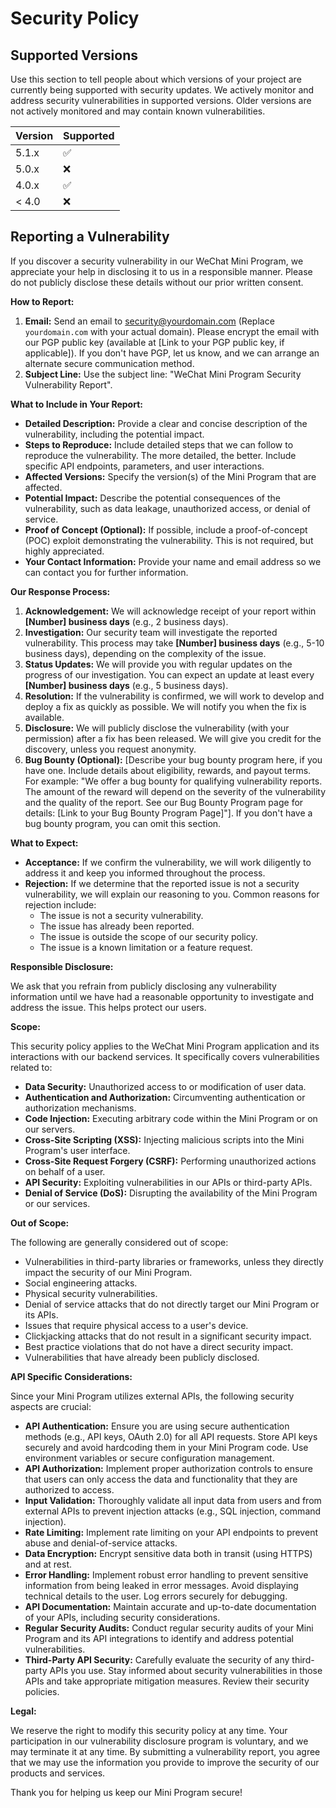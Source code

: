 # Security Policy

## Supported Versions

Use this section to tell people about which versions of your project are
currently being supported with security updates.  We actively monitor and address security vulnerabilities in supported versions.  Older versions are not actively monitored and may contain known vulnerabilities.

| Version | Supported          |
| ------- | ------------------ |
| 5.1.x   | :white_check_mark: |
| 5.0.x   | :x:                |
| 4.0.x   | :white_check_mark: |
| < 4.0   | :x:                |

## Reporting a Vulnerability

If you discover a security vulnerability in our WeChat Mini Program, we appreciate your help in disclosing it to us in a responsible manner.  Please do not publicly disclose these details without our prior written consent.

**How to Report:**

1.  **Email:** Send an email to security@yourdomain.com (Replace `yourdomain.com` with your actual domain).  Please encrypt the email with our PGP public key (available at [Link to your PGP public key, if applicable]). If you don't have PGP, let us know, and we can arrange an alternate secure communication method.
2.  **Subject Line:**  Use the subject line: "WeChat Mini Program Security Vulnerability Report".

**What to Include in Your Report:**

*   **Detailed Description:**  Provide a clear and concise description of the vulnerability, including the potential impact.
*   **Steps to Reproduce:**  Include detailed steps that we can follow to reproduce the vulnerability.  The more detailed, the better.  Include specific API endpoints, parameters, and user interactions.
*   **Affected Versions:**  Specify the version(s) of the Mini Program that are affected.
*   **Potential Impact:**  Describe the potential consequences of the vulnerability, such as data leakage, unauthorized access, or denial of service.
*   **Proof of Concept (Optional):**  If possible, include a proof-of-concept (POC) exploit demonstrating the vulnerability.  This is not required, but highly appreciated.
*   **Your Contact Information:** Provide your name and email address so we can contact you for further information.

**Our Response Process:**

1.  **Acknowledgement:**  We will acknowledge receipt of your report within **[Number] business days** (e.g., 2 business days).
2.  **Investigation:**  Our security team will investigate the reported vulnerability.  This process may take **[Number] business days** (e.g., 5-10 business days), depending on the complexity of the issue.
3.  **Status Updates:**  We will provide you with regular updates on the progress of our investigation.  You can expect an update at least every **[Number] business days** (e.g., 5 business days).
4.  **Resolution:**  If the vulnerability is confirmed, we will work to develop and deploy a fix as quickly as possible. We will notify you when the fix is available.
5.  **Disclosure:**  We will publicly disclose the vulnerability (with your permission) after a fix has been released.  We will give you credit for the discovery, unless you request anonymity.
6. **Bug Bounty (Optional):**  [Describe your bug bounty program here, if you have one.  Include details about eligibility, rewards, and payout terms.  For example: "We offer a bug bounty for qualifying vulnerability reports.  The amount of the reward will depend on the severity of the vulnerability and the quality of the report.  See our Bug Bounty Program page for details: [Link to your Bug Bounty Program Page]"]. If you don't have a bug bounty program, you can omit this section.

**What to Expect:**

*   **Acceptance:** If we confirm the vulnerability, we will work diligently to address it and keep you informed throughout the process.
*   **Rejection:**  If we determine that the reported issue is not a security vulnerability, we will explain our reasoning to you.  Common reasons for rejection include:
    *   The issue is not a security vulnerability.
    *   The issue has already been reported.
    *   The issue is outside the scope of our security policy.
    *   The issue is a known limitation or a feature request.

**Responsible Disclosure:**

We ask that you refrain from publicly disclosing any vulnerability information until we have had a reasonable opportunity to investigate and address the issue.  This helps protect our users.

**Scope:**

This security policy applies to the WeChat Mini Program application and its interactions with our backend services.  It specifically covers vulnerabilities related to:

*   **Data Security:**  Unauthorized access to or modification of user data.
*   **Authentication and Authorization:**  Circumventing authentication or authorization mechanisms.
*   **Code Injection:**  Executing arbitrary code within the Mini Program or on our servers.
*   **Cross-Site Scripting (XSS):**  Injecting malicious scripts into the Mini Program's user interface.
*   **Cross-Site Request Forgery (CSRF):**  Performing unauthorized actions on behalf of a user.
*   **API Security:**  Exploiting vulnerabilities in our APIs or third-party APIs.
*   **Denial of Service (DoS):**  Disrupting the availability of the Mini Program or our services.

**Out of Scope:**

The following are generally considered out of scope:

*   Vulnerabilities in third-party libraries or frameworks, unless they directly impact the security of our Mini Program.
*   Social engineering attacks.
*   Physical security vulnerabilities.
*   Denial of service attacks that do not directly target our Mini Program or its APIs.
*   Issues that require physical access to a user's device.
*   Clickjacking attacks that do not result in a significant security impact.
*   Best practice violations that do not have a direct security impact.
*   Vulnerabilities that have already been publicly disclosed.

**API Specific Considerations:**

Since your Mini Program utilizes external APIs, the following security aspects are crucial:

*   **API Authentication:**  Ensure you are using secure authentication methods (e.g., API keys, OAuth 2.0) for all API requests.  Store API keys securely and avoid hardcoding them in your Mini Program code.  Use environment variables or secure configuration management.
*   **API Authorization:**  Implement proper authorization controls to ensure that users can only access the data and functionality that they are authorized to access.
*   **Input Validation:**  Thoroughly validate all input data from users and from external APIs to prevent injection attacks (e.g., SQL injection, command injection).
*   **Rate Limiting:**  Implement rate limiting on your API endpoints to prevent abuse and denial-of-service attacks.
*   **Data Encryption:**  Encrypt sensitive data both in transit (using HTTPS) and at rest.
*   **Error Handling:**  Implement robust error handling to prevent sensitive information from being leaked in error messages.  Avoid displaying technical details to the user.  Log errors securely for debugging.
*   **API Documentation:**  Maintain accurate and up-to-date documentation of your APIs, including security considerations.
*   **Regular Security Audits:**  Conduct regular security audits of your Mini Program and its API integrations to identify and address potential vulnerabilities.
*   **Third-Party API Security:**  Carefully evaluate the security of any third-party APIs you use.  Stay informed about security vulnerabilities in those APIs and take appropriate mitigation measures.  Review their security policies.

**Legal:**

We reserve the right to modify this security policy at any time.  Your participation in our vulnerability disclosure program is voluntary, and we may terminate it at any time. By submitting a vulnerability report, you agree that we may use the information you provide to improve the security of our products and services.

Thank you for helping us keep our Mini Program secure!
